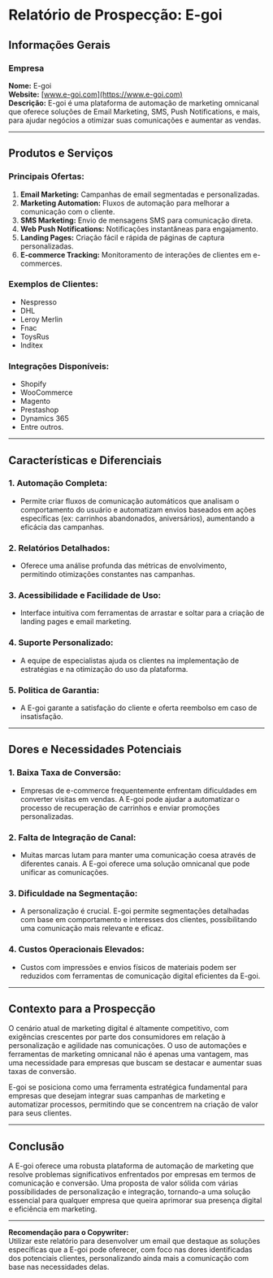# Relatório de Prospecção: E-goi

## Informações Gerais

### Empresa
**Nome:** E-goi  
**Website:** [www.e-goi.com](https://www.e-goi.com)  
**Descrição:** E-goi é uma plataforma de automação de marketing omnicanal que oferece soluções de Email Marketing, SMS, Push Notifications, e mais, para ajudar negócios a otimizar suas comunicações e aumentar as vendas.  

---

## Produtos e Serviços

### Principais Ofertas:
1. **Email Marketing:** Campanhas de email segmentadas e personalizadas.
2. **Marketing Automation:** Fluxos de automação para melhorar a comunicação com o cliente.
3. **SMS Marketing:** Envio de mensagens SMS para comunicação direta.
4. **Web Push Notifications:** Notificações instantâneas para engajamento.
5. **Landing Pages:** Criação fácil e rápida de páginas de captura personalizadas.
6. **E-commerce Tracking:** Monitoramento de interações de clientes em e-commerces.

### Exemplos de Clientes:
- Nespresso
- DHL
- Leroy Merlin
- Fnac
- ToysRus
- Inditex

### Integrações Disponíveis:
- Shopify
- WooCommerce
- Magento
- Prestashop
- Dynamics 365
- Entre outros.

---

## Características e Diferenciais

### 1. **Automação Completa:**
   - Permite criar fluxos de comunicação automáticos que analisam o comportamento do usuário e automatizam envios baseados em ações específicas (ex: carrinhos abandonados, aniversários), aumentando a eficácia das campanhas.

### 2. **Relatórios Detalhados:**
   - Oferece uma análise profunda das métricas de envolvimento, permitindo otimizações constantes nas campanhas.

### 3. **Acessibilidade e Facilidade de Uso:**
   - Interface intuitiva com ferramentas de arrastar e soltar para a criação de landing pages e email marketing.

### 4. **Suporte Personalizado:**
   - A equipe de especialistas ajuda os clientes na implementação de estratégias e na otimização do uso da plataforma.

### 5. **Politica de Garantia:**
   - A E-goi garante a satisfação do cliente e oferta reembolso em caso de insatisfação.

---

## Dores e Necessidades Potenciais

### 1. **Baixa Taxa de Conversão:**
   - Empresas de e-commerce frequentemente enfrentam dificuldades em converter visitas em vendas. A E-goi pode ajudar a automatizar o processo de recuperação de carrinhos e enviar promoções personalizadas.

### 2. **Falta de Integração de Canal:**
   - Muitas marcas lutam para manter uma comunicação coesa através de diferentes canais. A E-goi oferece uma solução omnicanal que pode unificar as comunicações.

### 3. **Dificuldade na Segmentação:**
   - A personalização é crucial. E-goi permite segmentações detalhadas com base em comportamento e interesses dos clientes, possibilitando uma comunicação mais relevante e eficaz.

### 4. **Custos Operacionais Elevados:**
   - Custos com impressões e envios físicos de materiais podem ser reduzidos com ferramentas de comunicação digital eficientes da E-goi.

---

## Contexto para a Prospecção

O cenário atual de marketing digital é altamente competitivo, com exigências crescentes por parte dos consumidores em relação à personalização e agilidade nas comunicações. O uso de automações e ferramentas de marketing omnicanal não é apenas uma vantagem, mas uma necessidade para empresas que buscam se destacar e aumentar suas taxas de conversão.

E-goi se posiciona como uma ferramenta estratégica fundamental para empresas que desejam integrar suas campanhas de marketing e automatizar processos, permitindo que se concentrem na criação de valor para seus clientes.

---

## Conclusão

A E-goi oferece uma robusta plataforma de automação de marketing que resolve problemas significativos enfrentados por empresas em termos de comunicação e conversão. Uma proposta de valor sólida com várias possibilidades de personalização e integração, tornando-a uma solução essencial para qualquer empresa que queira aprimorar sua presença digital e eficiência em marketing.

---

**Recomendação para o Copywriter:**  
Utilizar este relatório para desenvolver um email que destaque as soluções específicas que a E-goi pode oferecer, com foco nas dores identificadas dos potenciais clientes, personalizando ainda mais a comunicação com base nas necessidades delas.